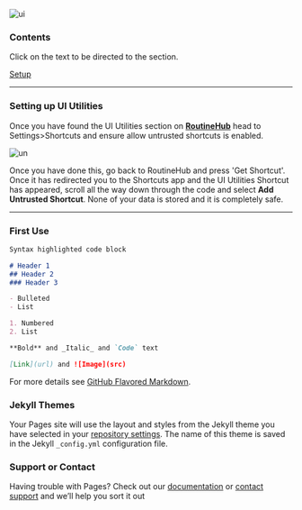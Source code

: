 ![ui](https://i.imgur.com/Mu6f6Pr.png)

### Contents
Click on the text to be directed to the section.

[Setup](https://paddy-1304.github.io/ui-utilities/guide#setting-up-ui-utilities)

****

### Setting up UI Utilities

Once you have found the UI Utilities section on **[RoutineHub](https://routinehub.co/shortcut/1421)** head to Settings>Shortcuts and ensure allow untrusted shortcuts is enabled. 

![un](https://i.imgur.com/YTgQomE.png)

Once you have done this, go back to RoutineHub and press 'Get Shortcut'. Once it has redirected you to the Shortcuts app and the UI Utilities Shortcut has appeared, scroll all the way down through the code and select **Add Untrusted Shortcut**. None of your data is stored and it is completely safe.

****

### First Use


```markdown
Syntax highlighted code block

# Header 1
## Header 2
### Header 3

- Bulleted
- List

1. Numbered
2. List

**Bold** and _Italic_ and `Code` text

[Link](url) and ![Image](src)
```

For more details see [GitHub Flavored Markdown](https://guides.github.com/features/mastering-markdown/).

### Jekyll Themes

Your Pages site will use the layout and styles from the Jekyll theme you have selected in your [repository settings](https://github.com/paddy-1304/ui-guide/settings). The name of this theme is saved in the Jekyll `_config.yml` configuration file.

### Support or Contact

Having trouble with Pages? Check out our [documentation](https://help.github.com/categories/github-pages-basics/) or [contact support](https://github.com/contact) and we’ll help you sort it out
